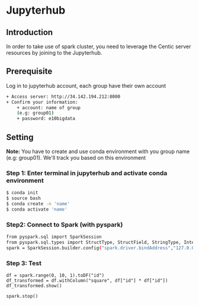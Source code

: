 # Jupyterhub
## Introduction
In order to take use of spark cluster, you need to leverage the Centic server resources by joining to the Jupyterhub. 

## Prerequisite
Log in to jupyterhub account, each group have their own account
```bash
+ Access server: http://34.142.194.212:8000
+ Confirm your information:
    + account: name of group
    (e.g: group01)
    + password: e10bigdata
```
## Setting
**Note:**  You have to create and use conda environment with you group name (e.g: group01). We'll track you based on this environment

### Step 1: Enter  terminal in jupyterhub and activate conda environment
```bash
$ conda init
$ source bash
$ conda create -n 'name'
$ conda activate 'name'
```
### Step2: Connect to Spark (with pyspark)
```bash
from pyspark.sql import SparkSession
from pyspark.sql.types import StructType, StructField, StringType, IntegerType
spark = SparkSession.builder.config("spark.driver.bindAddress","127.0.0.1").appName("SimpleSparkJob").remote("spark://34.142.194.212:7077").getOrCreate()
```

### Step 3: Test
```
df = spark.range(0, 10, 1).toDF("id")
df_transformed = df.withColumn("square", df["id"] * df["id"])
df_transformed.show()

spark.stop()
```
